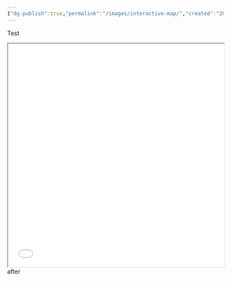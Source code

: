 ```yaml
---
{"dg-publish":true,"permalink":"/images/interactive-map/","created":"2025-05-07T10:57:57.540-07:00"}
---
```


Test 
<iframe src="src/site/notes/Images/Korlornium_map.html" width="100%" height="520px"></iframe>
after
